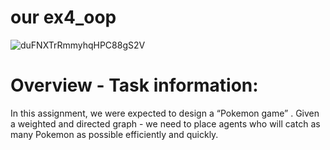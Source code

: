 #  our ex4_oop


![duFNXTrRmmyhqHPC88gS2V](https://user-images.githubusercontent.com/93703549/148675134-ea5492d1-4c25-44ea-9e1c-bdb17cbc93af.jpg)





# Overview - Task information:
In this assignment, we were expected to design a “Pokemon game” .
Given a weighted and directed graph - we need to place agents who will catch as many Pokemon as possible efficiently and quickly.
